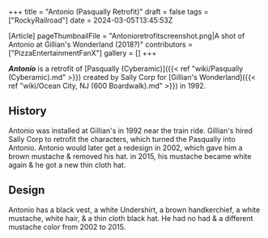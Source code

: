 +++
title = "Antonio (Pasqually Retrofit)"
draft = false
tags = ["RockyRailroad"]
date = 2024-03-05T13:45:53Z

[Article]
pageThumbnailFile = "Antonioretrofitscreenshot.png|A shot of Antonio at Gillian's Wonderland (2018?)"
contributors = ["PizzaEntertainmentFanX"]
gallery = []
+++


<b><i>Antonio</b></i> is a retrofit of [Pasqually (Cyberamic)]({{< ref "wiki/Pasqually (Cyberamic).md" >}}) created by Sally Corp for [Gillian's Wonderland]({{< ref "wiki/Ocean City, NJ (600 Boardwalk).md" >}}) in 1992.

<h2> History </h2>
Antonio was installed at Gillian's in 1992 near the train ride. Gillian's hired Sally Corp to retrofit the characters, which turned the Pasqually into Antonio. Antonio would later get a redesign in 2002, which gave him a brown mustache & removed his hat. in 2015, his mustache became white again & he got a new thin cloth hat.

<h2> Design </h2>
Antonio has a black vest, a white Undershirt, a brown handkerchief, a white mustache, white hair, & a thin cloth black hat. He had no had & a different mustache color from 2002 to 2015.